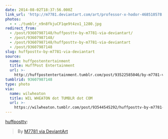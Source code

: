 ```yaml
---
date: 2014-08-02T18:37:56.000Z
link_url: 'http://m7781.deviantart.com/art/professor-x-hodor-468510578'
photos:
  - - ./tumblr_n9n8fkjuCF1qe9t4zo1_1280.jpg
redirect_from:
  - /post/93607987148/huffposttv-by-m7781-via-deviantart/
  - /post/93607987148/
  - /post/93607987148/huffposttv-by-m7781-via-deviantart
  - /post/93607987148
slug: huffposttv-by-m7781-via-deviantart
source:
  name: huffpostentertainment
  title: HuffPost Entertainment
  url: >-
    http://huffpostentertainment.tumblr.com/post/93522585046/by-m7781-via-deviantart
tumblrid: 93607987148
type: photo
via:
  name: wilwheaton
  title: WIL WHEATON dot TUMBLR dot COM
  url: >-
    https://wilwheaton.tumblr.com/post/93544545292/huffposttv-by-m7781-via-deviantart
---
```

<p><a href="http://huffposttv.tumblr.com/post/93522585046/by-m7781-via-deviantart" class="tumblr_blog">huffposttv</a>:</p>

<blockquote><p>By <a href="http://m7781.deviantart.com/art/professor-x-hodor-468510578">M7781 via DeviantArt </a></p></blockquote>
